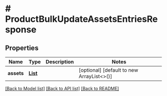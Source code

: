 # # ProductBulkUpdateAssetsEntriesResponse


## Properties 


Name | Type | Description | Notes
------------ | ------------- | ------------- | -------------
**assets**| [**List<ProductAssetsEntry>**](ProductAssetsEntry.md) |   | [optional] [default to new ArrayList<>()]


[[Back to Model list]](../../README.md#models) [[Back to API list]](../../README.md#endpoints) [[Back to README]](../../README.md)

